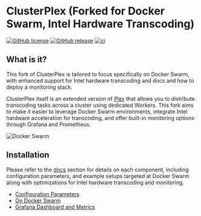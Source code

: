 # ClusterPlex (Forked for Docker Swarm, Intel Hardware Transcoding)
[![GitHub license](https://img.shields.io/github/license/pabloromeo/clusterplex.svg)](https://github.com/pabloromeo/clusterplex/blob/master/LICENSE)
[![GitHub release](https://img.shields.io/github/release/pabloromeo/clusterplex.svg)](https://GitHub.com/pabloromeo/clusterplex/releases/)
[![ci](https://github.com/pabloromeo/clusterplex/actions/workflows/main.yml/badge.svg)](https://github.com/pabloromeo/clusterplex/actions)

## What is it?

This fork of ClusterPlex is tailored to focus specifically on Docker Swarm, with enhanced support for Intel hardware transcoding and docs and how to deploy a monitoring stack. 

ClusterPlex itself is an extended version of [Plex](https://plex.tv) that allows you to distribute transcoding tasks across a cluster using dedicated Workers. This fork aims to make it easier to leverage Docker Swarm environments, integrate Intel hardware acceleration for transcoding, and offer built-in monitoring options through Grafana and Prometheus.

![Docker Swarm](docs/images/docker-swarm-logo-small.png)

## Installation

Please refer to the [docs](docs/) section for details on each component, including configuration parameters, and example setups targeted at Docker Swarm along with optimizations for Intel hardware transcoding and monitoring.

* [Configuration Parameters](docs/)
* [On Docker Swarm](docs/docker-swarm/)
* [Grafana Dashboard and Metrics](docs/grafana-dashboard/)
